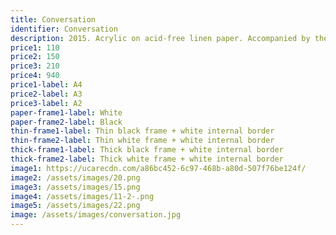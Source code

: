 ```yaml
---
title: Conversation
identifier: Conversation
description: 2015. Acrylic on acid-free linen paper. Accompanied by the music of Zap Mama.
price1: 110
price2: 150
price3: 210
price4: 940
price1-label: A4
price2-label: A3
price3-label: A2
paper-frame1-label: White
paper-frame2-label: Black
thin-frame1-label: Thin black frame + white internal border
thin-frame2-label: Thin white frame + white internal border
thick-frame1-label: Thick black frame + white internal border
thick-frame2-label: Thick white frame + white internal border
image1: https://ucarecdn.com/a86bc452-6c97-468b-a80d-507f76be124f/
image2: /assets/images/20.png
image3: /assets/images/15.png
image4: /assets/images/11-2-.png
image5: /assets/images/22.png
image: /assets/images/conversation.jpg
---
```

